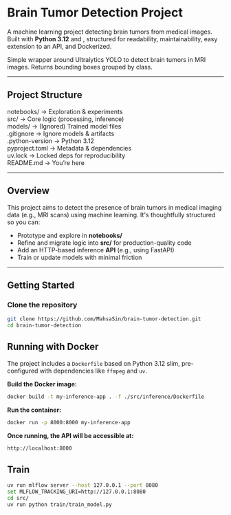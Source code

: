 # Brain Tumor Detection Project

A machine learning project detecting brain tumors from medical images.  
Built with **Python 3.12** and , structured for readability, maintainability, easy extension to an API, and Dockerized.

Simple wrapper around Ultralytics YOLO to detect brain tumors in MRI images.
Returns bounding boxes grouped by class.

---

## Project Structure

notebooks/       → Exploration & experiments  
src/             → Core logic (processing, inference)  
models/          → (Ignored) Trained model files  
.gitignore       → Ignore models & artifacts  
.python-version  → Python 3.12  
pyproject.toml   → Metadata & dependencies  
uv.lock          → Locked deps for reproducibility  
README.md        → You’re here



---

## Overview

This project aims to detect the presence of brain tumors in medical imaging data (e.g., MRI scans) using machine learning. It's thoughtfully structured so you can:

- Prototype and explore in **notebooks/**  
- Refine and migrate logic into **src/** for production-quality code  
- Add an HTTP-based inference **API** (e.g., using FastAPI)  
- Train or update models with minimal friction

---

## Getting Started

### Clone the repository

```bash
git clone https://github.com/MahsaSin/brain-tumor-detection.git
cd brain-tumor-detection
```

## Running with Docker

The project includes a `Dockerfile` based on Python 3.12 slim, pre-configured with dependencies like `ffmpeg` and `uv`.

**Build the Docker image:**
```bash
docker build -t my-inference-app . -f ./src/inference/Dockerfile
```

**Run the container:**
```bash
docker run -p 8000:8000 my-inference-app
```

**Once running, the API will be accessible at:**
```bash
http://localhost:8000
```
## Train
```bash
uv run mlflow server --host 127.0.0.1 --port 8080
set MLFLOW_TRACKING_URI=http://127.0.0.1:8080
cd src/
uv run python train/train_model.py
```